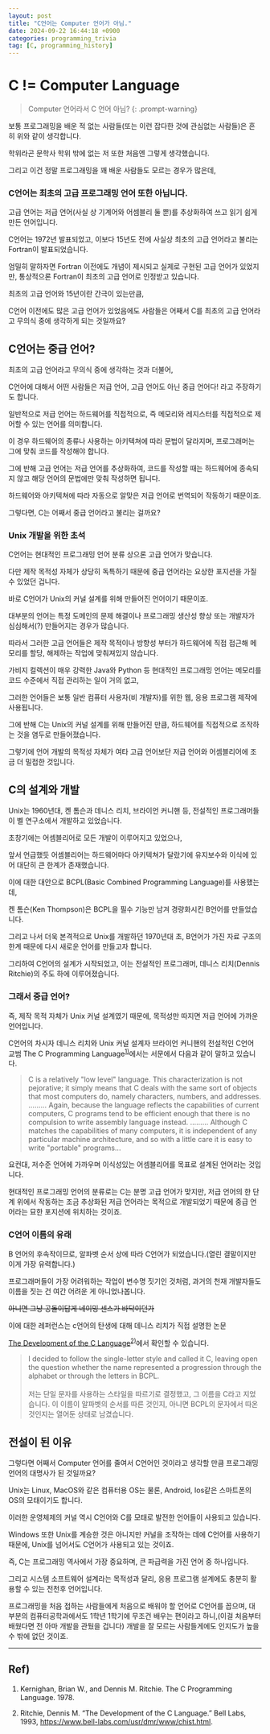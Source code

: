 ```yaml
---
layout: post
title: "C언어는 Computer 언어가 아님."
date: 2024-09-22 16:44:18 +0900
categories: programming_trivia
tag: [C, programming_history]
---
```


# C != Computer Language

> Computer 언어라서 C 언어 아님?
{: .prompt-warning}

보통 프로그래밍을 배운 적 없는 사람들(또는 이런 잡다한 것에 관심없는 사람들)은 흔히 위와 같이 생각합니다.

학위라곤 문학사 학위 밖에 없는 저 또한 처음엔 그렇게 생각했습니다.

그리고 이건 정말 프로그래밍을 꽤 배운 사람들도 모르는 경우가 많은데,

### C언어는 최초의 고급 프로그래밍 언어 또한 아닙니다.

고급 언어는 저급 언어(사실 상 기계어와 어셈블리 둘 뿐)를 추상화하여 쓰고 읽기 쉽게 만든 언어입니다.

C언어는 1972년 발표되었고, 이보다 15년도 전에 사실상 최초의 고급 언어라고 불리는 Fortran이 발표되었습니다.

엄밀히 말하자면 Fortran 이전에도 개념이 제시되고 실제로 구현된 고급 언어가 있었지만, 통상적으론 Fortran이 최초의 고급 언어로 인정받고 있습니다.

최초의 고급 언어와 15년이란 간극이 있는만큼,

C언어 이전에도 많은 고급 언어가 있었음에도 사람들은 어째서 C를 최초의 고급 언어라고 무의식 중에 생각하게 되는 것일까요?

## C언어는 중급 언어?

최초의 고급 언어라고 무의식 중에 생각하는 것과 더불어,

C언어에 대해서 어떤 사람들은 저급 언어, 고급 언어도 아닌 중급 언어다! 라고 주장하기도 합니다.

일반적으로 저급 언어는 하드웨어를 직접적으로, 즉 메모리와 레지스터를 직접적으로 제어할 수 있는 언어를 의미합니다.

이 경우 하드웨어의 종류나 사용하는 아키텍쳐에 따라 문법이 달라지며, 프로그래머는 그에 맞춰 코드를 작성해야 합니다.

그에 반해 고급 언어는 저급 언어를 추상화하여, 코드를 작성할 때는 하드웨어에 종속되지 않고 해당 언어의 문법에만 맞춰 작성하면 됩니다.

하드웨어와 아키텍쳐에 따라 자동으로 알맞은 저급 언어로 번역되어 작동하기 때문이죠.

그렇다면, C는 어째서 중급 언어라고 불리는 걸까요?

### Unix 개발을 위한 초석

C언어는 현대적인 프로그래밍 언어 분류 상으론 고급 언어가 맞습니다.

다만 제작 목적성 자체가 상당히 독특하기 때문에 중급 언어라는 요상한 포지션을 가질 수 있었던 겁니다.

바로 C언어가 Unix의 커널 설계를 위해 만들어진 언어이기 때문이죠.

대부분의 언어는 특정 도메인의 문제 해결이나 프로그래밍 생산성 향상 또는 개발자가 심심해서(?) 만들어지는 경우가 많습니다.

따라서 그러한 고급 언어들은 제작 목적이나 방향성 부터가 하드웨어에 직접 접근해 메모리를 할당, 해제하는 작업에 맞춰져있지 않습니다.

가비지 컬렉션이 매우 강력한 Java와 Python 등 현대적인 프로그래밍 언어는 메모리를 코드 수준에서 직접 관리하는 일이 거의 없고,

그러한 언어들은 보통 일반 컴퓨터 사용자(비 개발자)를 위한 웹, 응용 프로그램 제작에 사용됩니다.

그에 반해 C는 Unix의 커널 설계를 위해 만들어진 만큼, 하드웨어를 직접적으로 조작하는 것을 염두로 만들어졌습니다.

그렇기에 언어 개발의 목적성 자체가 여타 고급 언어보단 저급 언어와 어셈블리어에 조금 더 밀접한 것입니다.

## C의 설계와 개발

Unix는 1960년대, 켄 톰슨과 데니스 리치, 브라이언 커니핸 등, 전설적인 프로그래머들이 벨 연구소에서 개발하고 있었습니다.

초창기에는 어셈블리어로 모든 개발이 이루어지고 있었으나,

앞서 언급했듯 어셈블리어는 하드웨어마다 아키텍쳐가 달랐기에 유지보수와 이식에 있어 대단히 큰 한계가 존재했습니다.

이에 대한 대안으로 BCPL(Basic Combined Programming Language)를 사용했는데,

켄 톰슨(Ken Thompson)은 BCPL을 필수 기능만 남겨 경량화시킨 B언어를 만들었습니다.

그리고 나서 더욱 본격적으로 Unix를 개발하던 1970년대 초, B언어가 가진 자료 구조의 한계 때문에 다시 새로운 언어를 만들고자 합니다.

그리하여 C언어의 설계가 시작되었고, 이는 전설적인 프로그래머, 데니스 리치(Dennis Ritchie)의 주도 하에 이루어졌습니다.

### 그래서 중급 언어?

즉, 제작 목적 자체가 Unix 커널 설계였기 때문에, 목적성만 따지면 저급 언어에 가까운 언어입니다.

C언어의 차시자 데니스 리치와 Unix 커널 설계자 브라이언 커니핸의 전설적인 C언어 교범 The C Programming Language<sup>[1)](#ref1)</sup>에서는 서문에서 다음과 같이 말하고 있습니다.

>C is a relatively "low level" language. This characterization is not pejorative; it simply means that C deals with the same sort of objects that most computers do, namely characters, numbers, and addresses. ......... Again, because the language reflects the capabilities of current computers, C programs tend to be efficient enough that there is no compulsion to write assembly language instead. ......... Although C matches the capabilities of many computers, it is independent of any particular machine architecture, and so with a little care it is easy to write "portable" programs...

요컨대, 저수준 언어에 가까우며 이식성있는 어셈블리어를 목표로 설계된 언어라는 것입니다.

현대적인 프로그래밍 언어의 분류로는 C는 분명 고급 언어가 맞지만, 저급 언어의 한 단계 위에서 작동하는 조금 추상화된 저급 언어라는 목적으로 개발되었기 때문에 중급 언어라는 묘한 포지션에 위치하는 것이죠.

### C언어 이름의 유래

B 언어의 후속작이므로, 알파벳 순서 상에 따라 C언어가 되었습니다.(열린 결말이지만 이게 가장 유력합니다.)

프로그래머들이 가장 어려워하는 작업이 변수명 짓기인 것처럼, 과거의 천재 개발자들도 이름을 짓는 건 여간 어려운 게 아니었나봅니다.

~~아니면 그냥 공돌이답게 네이밍 센스가 바닥이던가~~

이에 대한 레퍼런스는 c언어의 탄생에 대해 데니스 리치가 직접 설명한 논문

[The Development of the C Language](https://www.bell-labs.com/usr/dmr/www/chist.html)<sup>[2)](#ref2)</sup>에서 확인할 수 있습니다.

> I decided to follow the single-letter style and called it C, leaving open the question whether the name represented a progression through the alphabet or through the letters in BCPL. <br><br> 저는 단일 문자를 사용하는 스타일을 따르기로 결정했고, 그 이름을 C라고 지었습니다. 이 이름이 알파벳의 순서를 따른 것인지, 아니면 BCPL의 문자에서 따온 것인지는 열어둔 상태로 남겼습니다.


## 전설이 된 이유

그렇다면 어째서 Computer 언어를 줄여서 C언어인 것이라고 생각할 만큼 프로그래밍 언어의 대명사가 된 것일까요?

Unix는 Linux, MacOS와 같은 컴퓨터용 OS는 물론, Android, Ios같은 스마트폰의 OS의 모태이기도 합니다.

이러한 운영체제의 커널 역시 C언어와 C를 모태로 발전한 언어들이 사용되고 있습니다.

Windows 또한 Unix를 계승한 것은 아니지만 커널을 조작하는 데에 C언어를 사용하기 때문에, Unix를 넘어서도 C언어가 사용되고 있는 것이죠.

즉, C는 프로그래밍 역사에서 가장 중요하며, 큰 파급력을 가진 언어 중 하나입니다.

그리고 시스템 소프트웨어 설계라는 목적성과 달리, 응용 프로그램 설계에도 충분히 활용할 수 있는 전천후 언어입니다.

프로그래밍을 처음 접하는 사람들에게 처음으로 배워야 할 언어로 C언어를 꼽으며, 대부분의 컴퓨터공학과에서도 1학년 1학기에 무조건 배우는 편이라고 하니,(이걸 처음부터 배웠다면 전 아마 개발을 관뒀을 겁니다) 개발을 잘 모르는 사람들게에도 인지도가 높을 수 밖에 없던 것이죠.

---

## Ref)

1. <a id="ref1"></a>Kernighan, Brian W., and Dennis M. Ritchie. The C Programming Language. 1978.

2. <a id="ref2"></a>Ritchie, Dennis M. “The Development of the C Language.” Bell Labs, 1993, https://www.bell-labs.com/usr/dmr/www/chist.html.